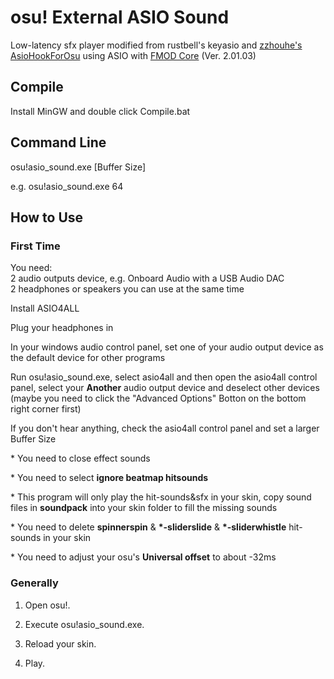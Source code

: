 # osu! External ASIO Sound

Low-latency sfx player modified from rustbell's keyasio and [zzhouhe's AsioHookForOsu](https://github.com/zzhouhe/AsioHookForOsu) using ASIO with [FMOD Core](https://www.fmod.com) \(Ver. 2.01.03\)  

## Compile  
Install MinGW and double click Compile.bat  

## Command Line  
osu!asio_sound.exe \[Buffer Size\]

e.g. osu!asio_sound.exe 64

## How to Use  
### First Time

You need:   
	2 audio outputs device, e.g. Onboard Audio with a USB Audio DAC  
	2 headphones or speakers you can use at the same time  

Install ASIO4ALL   

Plug your headphones in  

In your windows audio control panel, set one of your audio output device as the default device for other programs  

Run osu!asio_sound.exe, select asio4all and then open the asio4all control panel, select your **Another** audio output device and deselect other devices (maybe you need to click the "Advanced Options" Botton on the bottom right corner first)  

If you don't hear anything, check the asio4all control panel and set a larger Buffer Size  

\* You need to close effect sounds

\* You need to select **ignore beatmap hitsounds**

\* This program will only play the hit-sounds&sfx in your skin, copy sound files  in **soundpack** into your skin folder to fill the missing sounds

\* You need to delete **spinnerspin** & **\*-sliderslide** & **\*-sliderwhistle** hit-sounds in your skin

\* You need to adjust your osu's **Universal offset** to about -32ms

### Generally

1) Open osu!.

2) Execute osu!asio_sound.exe.

3) Reload your skin.

4) Play.



